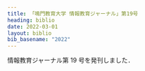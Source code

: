 ```yaml
---
title: 「鳴門教育大学 情報教育ジャーナル」第19号
heading: biblio
date: 2022-03-01
layout: biblio
bib_basename: "2022"
---
```


情報教育ジャーナル第 19 号を発刊しました．
